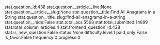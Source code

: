 stat.question_id:438
stat.question__article__live:None
stat.question__article__slug:None
stat.question__title:Find All Anagrams in a String
stat.question__title_slug:find-all-anagrams-in-a-string
stat.question__hide:False
stat.total_acs:5598
stat.total_submitted:14899
stat.total_column_articles:4
stat.frontend_question_id:438
stat.is_new_question:False
status:None
difficulty.level:1
paid_only:False
is_favor:False
frequency:0
progress:0
